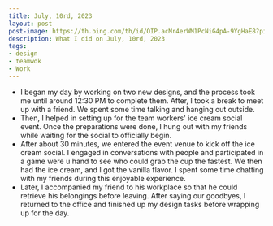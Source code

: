 ```yaml
---
title: July, 10rd, 2023
layout: post
post-image: https://th.bing.com/th/id/OIP.acMr4erWM1PcNiG4pA-9YgHaE8?pid=ImgDet&rs=1 
description: What I did on July, 10rd, 2023
tags:
- design
- teamwok
- Work
---
```


- I began my day by working on two new designs, and the process took me until around 12:30 PM to complete them. After, I took a break to meet up with a friend. We spent some time talking and hanging out outside.
- Then, I helped in setting up for the team workers' ice cream social event. Once the preparations were done, I hung out with my friends while waiting for the social to officially begin.
- After about 30 minutes, we entered the event venue to kick off the ice cream social. I engaged in conversations with people and participated in a game were u hand to see who could grab the cup the fastest. We then had the ice cream, and I got the vanilla flavor. I spent some time chatting with my friends during this enjoyable experience.
- Later, I accompanied my friend to his workplace so that he could retrieve his belongings before leaving. After saying our goodbyes, I returned to the office and finished up my design tasks before wrapping up for the day.